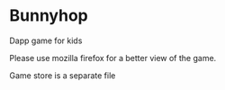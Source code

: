 # Bunnyhop
Dapp game for kids 


Please use mozilla firefox for a better view of the game.

Game store is a separate file
